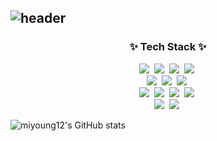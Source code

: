 <!-- 타이틀 부분 -->
## ![header](https://capsule-render.vercel.app/api?type=waving&height=200&color=gradient&text=Miyoung%20Kim&fontAlign=50&fontSize=50&descAlignY=60&textBg=false&fontAlignY=38)

<!--내용 부분-->
<h3 align="center">✨ Tech Stack ✨</h3>
<div align="center">
  <img src="https://img.shields.io/badge/html5-E34F26.svg?style=for-the-badge&logo=html5&logoColor=white" />&nbsp
  <img src="https://img.shields.io/badge/CSS3-1572B6?style=for-the-badge&logo=css3&logoColor=white"/>&nbsp
  <img src="https://img.shields.io/badge/javascript-F7DF1E.svg?style=for-the-badge&logo=javascript&logoColor=20232a" />&nbsp
  <img src="https://img.shields.io/badge/TypeScript-007ACC?style=for-the-badge&logo=typescript&logoColor=white"/>&nbsp
</div>

<div align="center">
  <img src="https://img.shields.io/badge/React-61DAFB?style=for-the-badge&logo=React&logoColor=000000">&nbsp
  <img src="https://img.shields.io/badge/Next.js-000?logo=nextdotjs&logoColor=fff&style=for-the-badge"/>&nbsp
  <img src="https://img.shields.io/badge/Vue.js-4FC08D?style=for-the-badge&logo=vue.js&logoColor=white"/>&nbsp
</div>
<div align="center">
  <img src="https://img.shields.io/badge/Recoil-3578E5?style=for-the-badge&logo=Recoil&logoColor=white"/>&nbsp
  <img src="https://img.shields.io/badge/Webpack-8DD6F9?style=for-the-badge&logo=Webpack&logoColor=white"/>&nbsp
  <img src="https://img.shields.io/badge/Styled components-DB7093?style=for-the-badge&logo=Styled components&logoColor=white"/>&nbsp
  <img src="https://img.shields.io/badge/Tailwind CSS-06B6D4?style=for-the-badge&logo=Tailwind CSS&logoColor=white"/>&nbsp
</div>
<div align="center">
  <img src="https://img.shields.io/badge/Three.js-000000?style=for-the-badge&logo=Three.js&logoColor=white"/>&nbsp
  <img src="https://img.shields.io/badge/D3.js-F9A03C?style=for-the-badge&logo=D3.js&logoColor=white"/>&nbsp
</div>

<!-- github -->
![miyoung12's GitHub stats](https://github-readme-stats.vercel.app/api?username=anuraghazra&show_icons=true&theme=radical)</div>
